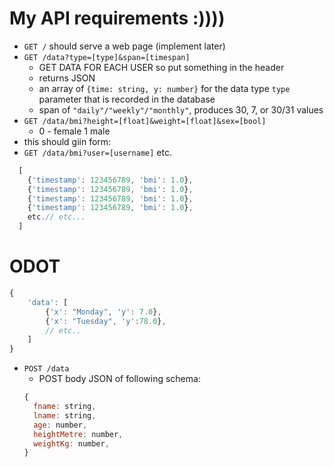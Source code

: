 # My API requirements :))))

- `GET /` should serve a web page (implement later)
- `GET /data?type=[type]&span=[timespan]`
  - GET DATA FOR EACH USER so put something in the header
  - returns JSON
  - an array of `{time: string, y: number}` for the data type `type` parameter that is recorded in the database
  - span of `"daily"/"weekly"/"monthly"`, produces 30, 7, or 30/31 values
- `GET /data/bmi?height=[float]&weight=[float]&sex=[bool]`
  - 0 - female 1 male
- this should giin form:
- `GET /data/bmi?user=[username]` etc.

```js
  [
    {'timestamp': 123456789, 'bmi': 1.0},
    {'timestamp': 123456789, 'bmi': 1.0},
    {'timestamp': 123456789, 'bmi': 1.0},
    {'timestamp': 123456789, 'bmi': 1.0},
    etc.// etc...
  ]
```

# ODOT

```js
{
    'data': [
        {'x': "Monday", 'y': 7.0},
        {'x': "Tuesday", 'y':78.0},
        // etc..
    ]
}
```

- `POST /data`
  - POST body JSON of following schema:
  ```js
  {
    fname: string,
    lname: string,
    age: number,
    heightMetre: number,
    weightKg: number,
  }
  ```
